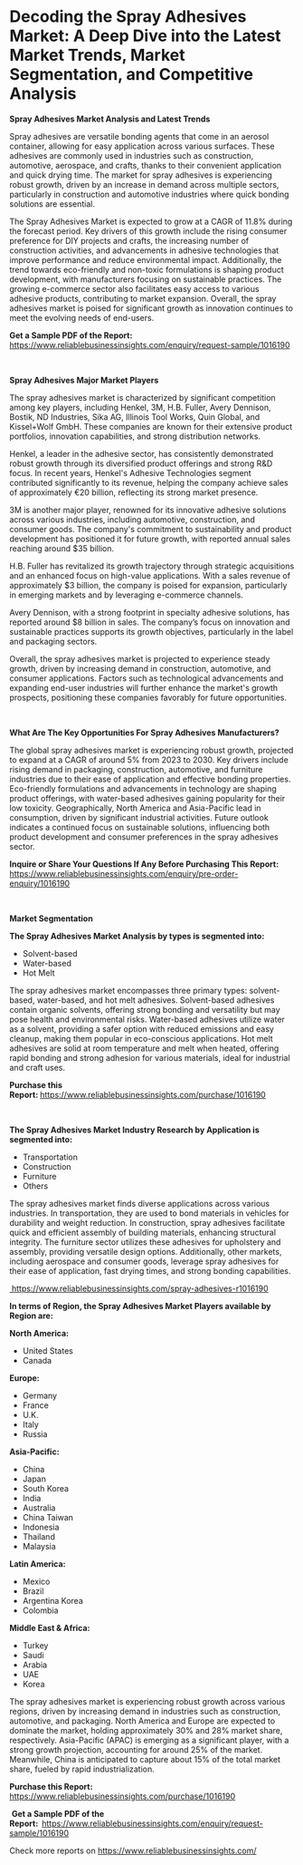 <p><h1>Decoding the Spray Adhesives Market: A Deep Dive into the Latest Market Trends, Market Segmentation, and Competitive Analysis</h1></p><p><strong>Spray Adhesives Market Analysis and Latest Trends</strong></p>
<p><p>Spray adhesives are versatile bonding agents that come in an aerosol container, allowing for easy application across various surfaces. These adhesives are commonly used in industries such as construction, automotive, aerospace, and crafts, thanks to their convenient application and quick drying time. The market for spray adhesives is experiencing robust growth, driven by an increase in demand across multiple sectors, particularly in construction and automotive industries where quick bonding solutions are essential.</p><p>The Spray Adhesives Market is expected to grow at a CAGR of 11.8% during the forecast period. Key drivers of this growth include the rising consumer preference for DIY projects and crafts, the increasing number of construction activities, and advancements in adhesive technologies that improve performance and reduce environmental impact. Additionally, the trend towards eco-friendly and non-toxic formulations is shaping product development, with manufacturers focusing on sustainable practices. The growing e-commerce sector also facilitates easy access to various adhesive products, contributing to market expansion. Overall, the spray adhesives market is poised for significant growth as innovation continues to meet the evolving needs of end-users.</p></p>
<p><strong>Get a Sample PDF of the Report:&nbsp;</strong> <a href="https://www.reliablebusinessinsights.com/enquiry/request-sample/1016190?utm_campaign=2752&utm_medium=2&utm_source=Github&utm_content=ia&utm_term=31032025&utm_id=spray-adhesives">https://www.reliablebusinessinsights.com/enquiry/request-sample/1016190</a></p>
<p>&nbsp;</p>
<p><strong>Spray Adhesives Major Market Players</strong></p>
<p><p>The spray adhesives market is characterized by significant competition among key players, including Henkel, 3M, H.B. Fuller, Avery Dennison, Bostik, ND Industries, Sika AG, Illinois Tool Works, Quin Global, and Kissel+Wolf GmbH. These companies are known for their extensive product portfolios, innovation capabilities, and strong distribution networks.</p><p>Henkel, a leader in the adhesive sector, has consistently demonstrated robust growth through its diversified product offerings and strong R&D focus. In recent years, Henkel's Adhesive Technologies segment contributed significantly to its revenue, helping the company achieve sales of approximately €20 billion, reflecting its strong market presence.</p><p>3M is another major player, renowned for its innovative adhesive solutions across various industries, including automotive, construction, and consumer goods. The company's commitment to sustainability and product development has positioned it for future growth, with reported annual sales reaching around $35 billion.</p><p>H.B. Fuller has revitalized its growth trajectory through strategic acquisitions and an enhanced focus on high-value applications. With a sales revenue of approximately $3 billion, the company is poised for expansion, particularly in emerging markets and by leveraging e-commerce channels.</p><p>Avery Dennison, with a strong footprint in specialty adhesive solutions, has reported around $8 billion in sales. The company’s focus on innovation and sustainable practices supports its growth objectives, particularly in the label and packaging sectors.</p><p>Overall, the spray adhesives market is projected to experience steady growth, driven by increasing demand in construction, automotive, and consumer applications. Factors such as technological advancements and expanding end-user industries will further enhance the market's growth prospects, positioning these companies favorably for future opportunities.</p></p>
<p>&nbsp;</p>
<p><strong>What Are The Key Opportunities For Spray Adhesives Manufacturers?</strong></p>
<p><p>The global spray adhesives market is experiencing robust growth, projected to expand at a CAGR of around 5% from 2023 to 2030. Key drivers include rising demand in packaging, construction, automotive, and furniture industries due to their ease of application and effective bonding properties. Eco-friendly formulations and advancements in technology are shaping product offerings, with water-based adhesives gaining popularity for their low toxicity. Geographically, North America and Asia-Pacific lead in consumption, driven by significant industrial activities. Future outlook indicates a continued focus on sustainable solutions, influencing both product development and consumer preferences in the spray adhesives sector.</p></p>
<p><strong>Inquire or Share Your Questions If Any Before Purchasing This Report:</strong> <a href="https://www.reliablebusinessinsights.com/enquiry/pre-order-enquiry/1016190?utm_campaign=2752&utm_medium=2&utm_source=Github&utm_content=ia&utm_term=31032025&utm_id=spray-adhesives">https://www.reliablebusinessinsights.com/enquiry/pre-order-enquiry/1016190</a></p>
<p>&nbsp;</p>
<p><strong>Market Segmentation</strong></p>
<p><strong>The Spray Adhesives Market Analysis by types is segmented into:</strong></p>
<p><ul><li>Solvent-based</li><li>Water-based</li><li>Hot Melt</li></ul></p>
<p><p>The spray adhesives market encompasses three primary types: solvent-based, water-based, and hot melt adhesives. Solvent-based adhesives contain organic solvents, offering strong bonding and versatility but may pose health and environmental risks. Water-based adhesives utilize water as a solvent, providing a safer option with reduced emissions and easy cleanup, making them popular in eco-conscious applications. Hot melt adhesives are solid at room temperature and melt when heated, offering rapid bonding and strong adhesion for various materials, ideal for industrial and craft uses.</p></p>
<p><strong>Purchase this Report:&nbsp;</strong><a href="https://www.reliablebusinessinsights.com/purchase/1016190?utm_campaign=2752&utm_medium=2&utm_source=Github&utm_content=ia&utm_term=31032025&utm_id=spray-adhesives">https://www.reliablebusinessinsights.com/purchase/1016190</a></p>
<p>&nbsp;</p>
<p><strong>The Spray Adhesives Market Industry Research by Application is segmented into:</strong></p>
<p><ul><li>Transportation</li><li>Construction</li><li>Furniture</li><li>Others</li></ul></p>
<p><p>The spray adhesives market finds diverse applications across various industries. In transportation, they are used to bond materials in vehicles for durability and weight reduction. In construction, spray adhesives facilitate quick and efficient assembly of building materials, enhancing structural integrity. The furniture sector utilizes these adhesives for upholstery and assembly, providing versatile design options. Additionally, other markets, including aerospace and consumer goods, leverage spray adhesives for their ease of application, fast drying times, and strong bonding capabilities.</p></p>
<p><a href="https://www.reliablebusinessinsights.com/spray-adhesives-r1016190?utm_campaign=2752&utm_medium=2&utm_source=Github&utm_content=ia&utm_term=31032025&utm_id=spray-adhesives">&nbsp;https://www.reliablebusinessinsights.com/spray-adhesives-r1016190</a></p>
<p><strong>In terms of Region, the Spray Adhesives Market Players available by Region are:</strong></p>
<p>
    <p> <strong> North America: </strong>
        <ul>
            <li>United States</li>
            <li>Canada</li>
        </ul>
        </p> 
    <p> <strong> Europe: </strong>
        <ul>
            <li>Germany</li>
            <li>France</li>
            <li>U.K.</li>
            <li>Italy</li>
            <li>Russia</li>
        </ul>
        </p> 
    <p> <strong> Asia-Pacific: </strong>
        <ul>
            <li>China</li>
            <li>Japan</li>
            <li>South Korea</li>
            <li>India</li>
            <li>Australia</li>
            <li>China Taiwan</li>
            <li>Indonesia</li>
            <li>Thailand</li>
            <li>Malaysia</li>
        </ul>
        </p> 
    <p> <strong> Latin America: </strong>
        <ul>
            <li>Mexico</li>
            <li>Brazil</li>
            <li>Argentina Korea</li>
            <li>Colombia</li>
        </ul>
        </p> 
    <p> <strong> Middle East & Africa: </strong>
        <ul>
            <li>Turkey</li>
            <li>Saudi</li>
            <li>Arabia</li>
            <li>UAE</li>
            <li>Korea</li>
        </ul>
    </p>
    </p>
<p><p>The spray adhesives market is experiencing robust growth across various regions, driven by increasing demand in industries such as construction, automotive, and packaging. North America and Europe are expected to dominate the market, holding approximately 30% and 28% market share, respectively. Asia-Pacific (APAC) is emerging as a significant player, with a strong growth projection, accounting for around 25% of the market. Meanwhile, China is anticipated to capture about 15% of the total market share, fueled by rapid industrialization.</p></p>
<p><strong>Purchase this Report: </strong><a href="https://www.reliablebusinessinsights.com/purchase/1016190?utm_campaign=2752&utm_medium=2&utm_source=Github&utm_content=ia&utm_term=31032025&utm_id=spray-adhesives">https://www.reliablebusinessinsights.com/purchase/1016190</a></p>
<p>&nbsp;<strong>Get a Sample PDF of the Report:&nbsp;&nbsp;</strong><a href="https://www.reliablebusinessinsights.com/enquiry/request-sample/1016190?utm_campaign=2752&utm_medium=2&utm_source=Github&utm_content=ia&utm_term=31032025&utm_id=spray-adhesives">https://www.reliablebusinessinsights.com/enquiry/request-sample/1016190</a></p>
<p><strong></strong></p>
<p>Check more reports on <a href="https://www.reliablebusinessinsights.com/?utm_campaign=2752&utm_medium=2&utm_source=Github&utm_content=ia&utm_term=31032025&utm_id=spray-adhesives">https://www.reliablebusinessinsights.com/</a></p>
